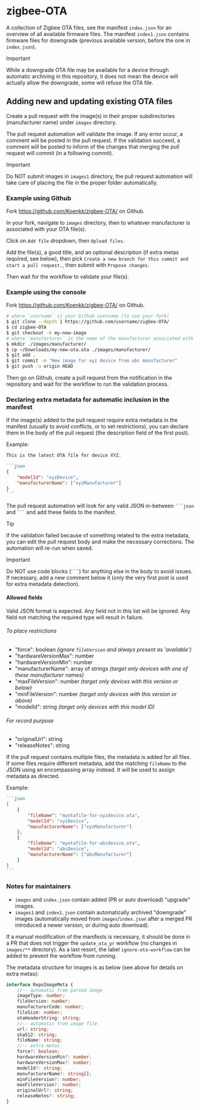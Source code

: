 # zigbee-OTA

A collection of Zigbee OTA files, see the manifest `index.json` for an overview of all available firmware files.
The manifest `index1.json` contains firmware files for downgrade (previous available version, before the one in `index.json`).

> [!IMPORTANT]
> While a downgrade OTA file may be available for a device through automatic archiving in this repository, it does not mean the device will actually allow the downgrade, some will refuse the OTA file.

## Adding new and updating existing OTA files

Create a pull request with the image(s) in their proper subdirectories (manufacturer name) under `images` directory.

The pull request automation will validate the image. If any error occur, a comment will be posted in the pull request. If the validation succeed, a comment will be posted to inform of the changes that merging the pull request will commit (in a following commit).

> [!IMPORTANT]
> Do NOT submit images in `images1` directory, the pull request automation will take care of placing the file in the proper folder automatically.

### Example using Github

Fork https://github.com/Koenkk/zigbee-OTA/ on Github.

In your fork, navigate to `images` directory, then to whatever manufacturer is associated with your OTA file(s).

Click on `Add file` dropdown, then `Upload files`.

Add the file(s), a good title, and an optional description (if extra metas required, see below), then pick `Create a new branch for this commit and start a pull request.`, then submit with `Propose changes`.

Then wait for the workflow to validate your file(s).

### Example using the console

Fork https://github.com/Koenkk/zigbee-OTA/ on Github.

```bash
# where `username` is your Github username (to use your fork)
$ git clone --depth 1 https://github.com/username/zigbee-OTA/
$ cd zigbee-OTA
$ git checkout -b my-new-image
# where `manufacturer` is the name of the manufacturer associated with the image (if it does not already exist)
$ mkdir ./images/manufacturer/
$ cp ~/Downloads/my-new-ota.ota ./images/manufacturer/
$ git add .
$ git commit -m "New image for xyz device from abc manufacturer"
$ git push -u origin HEAD
```

Then go on Github, create a pull request from the notification in the repository and wait for the workflow to run the validation process.

### Declaring extra metadata for automatic inclusion in the manifest

If the image(s) added to the pull request require extra metadata in the manifest (usually to avoid conflicts, or to set restrictions), you can declare them in the body of the pull request (the description field of the first post).

Example:

````md
This is the latest OTA file for device XYZ.

```json
{
    "modelId": "xyzDevice",
    "manufacturerName": ["xyzManufacturer"]
}
```
````

The pull request automation will look for any valid JSON in-between ` ```json ` and ` ``` ` and add these fields to the manifest.

> [!TIP]
> If the validation failed because of something related to the extra metadata, you can edit the pull request body and make the necessary corrections. The automation will re-run when saved.

> [!IMPORTANT]
> Do NOT use code blocks (` ``` `) for anything else in the body to avoid issues. If necessary, add a new comment below it (only the very first post is used for extra metadata detection).

#### Allowed fields

Valid JSON format is expected.
Any field not in this list will be ignored. Any field not matching the required type will result in failure.

###### To place restrictions

-   "force": boolean _(ignore `fileVersion` and always present as 'available')_
-   "hardwareVersionMax": number
-   "hardwareVersionMin": number
-   "manufacturerName": array of strings _(target only devices with one of these manufacturer names)_
-   "maxFileVersion": number _(target only devices with this version or below)_
-   "minFileVersion": number _(target only devices with this version or above)_
-   "modelId": string _(target only devices with this model ID)_

###### For record purpose

-   "originalUrl": string
-   "releaseNotes": string

If the pull request contains multiple files, the metadata is added for all files. If some files require different metadata, add the matching `fileName` to the JSON using an encompassing array instead. It will be used to assign metadata as directed.

Example:

````md
```json
[
    {
        "fileName": "myotafile-for-xyzdevice.ota",
        "modelId": "xyzDevice",
        "manufacturerName": ["xyzManufacturer"]
    },
    {
        "fileName": "myotafile-for-abcdevice.ota",
        "modelId": "abcDevice",
        "manufacturerName": ["abcManufacturer"]
    }
]
```
````

### Notes for maintainers

-   `images` and `index.json` contain added (PR or auto download) "upgrade" images.
-   `images1` and `index1.json` contain automatically archived "downgrade" images (automatically moved from `images`/`index.json` after a merged PR introduced a newer version, or during auto download).

If a manual modification of the manifests is necessary, it should be done in a PR that does not trigger the `update_ota_pr` workflow (no changes in `images/**` directory). As a last resort, the label `ignore-ota-workflow` can be added to prevent the workflow from running.

The metadata structure for images is as below (see above for details on extra metas):

```typescript
interface RepoImageMeta {
    //-- automatic from parsed image
    imageType: number;
    fileVersion: number;
    manufacturerCode: number;
    fileSize: number;
    otaHeaderString: string;
    //-- automatic from image file
    url: string;
    sha512: string;
    fileName: string;
    //-- extra metas
    force?: boolean;
    hardwareVersionMin?: number;
    hardwareVersionMax?: number;
    modelId?: string;
    manufacturerName?: string[];
    minFileVersion?: number;
    maxFileVersion?: number;
    originalUrl?: string;
    releaseNotes?: string;
}
```
